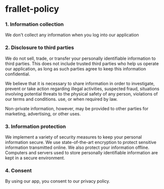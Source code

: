 # frallet-policy

### 1. Information collection

We don't collect any information when you log into our application

### 2. Disclosure to third parties

We do not sell, trade, or transfer your personally identifiable information to third parties. This does not include trusted third parties who help us operate our application, as long as such parties agree to keep this information confidential.

We believe that it is necessary to share information in order to investigate, prevent or take action regarding illegal activities, suspected fraud, situations involving potential threats to the physical safety of any person, violations of our terms and conditions. use, or when required by law.

Non-private information, however, may be provided to other parties for marketing, advertising, or other uses.

### 3. Information protection

We implement a variety of security measures to keep your personal information secure. We use state-of-the-art encryption to protect sensitive information transmitted online. We also protect your information offline. Computers and servers used to store personally identifiable information are kept in a secure environment.



### 4. Consent
By using our app, you consent to our privacy policy.
